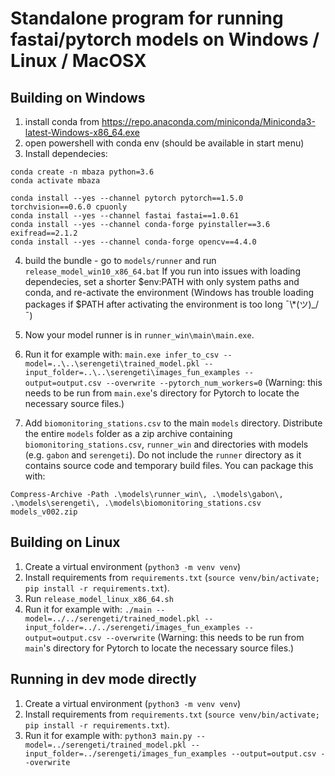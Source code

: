 # Standalone program for running fastai/pytorch models on Windows / Linux / MacOSX

## Building on Windows

1. install conda from https://repo.anaconda.com/miniconda/Miniconda3-latest-Windows-x86_64.exe
2. open powershell with conda env (should be available in start menu)
3. Install dependecies:

```
conda create -n mbaza python=3.6
conda activate mbaza

conda install --yes --channel pytorch pytorch==1.5.0 torchvision==0.6.0 cpuonly  
conda install --yes --channel fastai fastai==1.0.61
conda install --yes --channel conda-forge pyinstaller==3.6 exifread==2.1.2
conda install --yes --channel conda-forge opencv==4.4.0
```

4. build the bundle - go to `models/runner` and run `release_model_win10_x86_64.bat`
   If you run into issues with loading dependecies, set a shorter $env:PATH with only system paths and conda, and re-activate the environment (Windows has trouble loading packages if $PATH after activating the environment is too long ¯\\\*(ツ)\_/¯)

5. Now your model runner is in `runner_win\main\main.exe`.

6. Run it for example with: `main.exe infer_to_csv --model=..\..\serengeti\trained_model.pkl --input_folder=..\..\serengeti\images_fun_examples --output=output.csv --overwrite --pytorch_num_workers=0`
   (Warning: this needs to be run from `main.exe`'s directory for Pytorch to locate the necessary source files.)

7. Add `biomonitoring_stations.csv` to the main `models` directory. Distribute the entire `models` folder as a zip archive containing `biomonitoring_stations.csv`, `runner_win` and directories with models (e.g. `gabon` and `serengeti`). Do not include the `runner` directory as it contains source code and temporary build files. You can package this with:

```
Compress-Archive -Path .\models\runner_win\, .\models\gabon\, .\models\serengeti\, .\models\biomonitoring_stations.csv models_v002.zip
```

## Building on Linux

1. Create a virtual environment (`python3 -m venv venv`)
2. Install requirements from `requirements.txt` (`source venv/bin/activate; pip install -r requirements.txt`).
3. Run `release_model_linux_x86_64.sh`
4. Run it for example with: `./main --model=../../serengeti/trained_model.pkl --input_folder=../../serengeti/images_fun_examples --output=output.csv --overwrite`
   (Warning: this needs to be run from `main`'s directory for Pytorch to locate the necessary source files.)

## Running in dev mode directly

1. Create a virtual environment (`python3 -m venv venv`)
2. Install requirements from `requirements.txt` (`source venv/bin/activate; pip install -r requirements.txt`).
3. Run it for example with: `python3 main.py --model=../serengeti/trained_model.pkl --input_folder=../serengeti/images_fun_examples --output=output.csv --overwrite`
